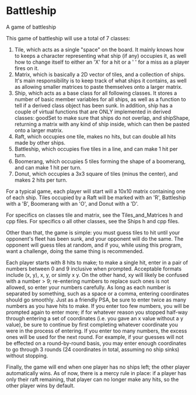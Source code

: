 # Battleship
A game of battleship

This game of battleship will use a total of 7 classes:
  1. Tile, which acts as a single "space" on the board. It mainly knows how to keeps a character representing what ship (if any)
     occupies it, as well how to change itself to either an 'X' for a hit or a ' ' for a miss as a player fires on it.
  2. Matrix, which is basically a 2D vector of tiles, and a collection of ships. It's main responsibility is to keep track 
     of what ships it contains, as well as allowing smaller matrices to paste themselves onto a larger matrix.
  3. Ship, which acts as a base class for all following classes. It stores a number of basic member variables for all ships, as well
     as a function to tell if a derived class object has been sunk. In addition, ship has a couple of virtual functions that are ONLY
     implemented in derived classes: goodSet to make sure that ships do not overlap, and shipShape, returning a matrix with any kind of
     ship inside, which can then be pasted onto a larger matrix.
  4. Raft, which occupies one tile, makes no hits, but can double all hits made by other ships.
  5. Battleship, which occupies five tiles in a line, and can make 1 hit per turn.
  6. Boomerang, which occupies 5 tiles forming the shape of a boomerang, and can make 1 hit per turn.
  7. Donut, which occupies a 3x3 square of tiles (minus the center), and makes 2 hits per turn.
  
For a typical game, each player will start will a 10x10 matrix containing one of each ship. Tiles occupied by a Raft will be marked with
an 'R', Battleship with a 'B', Boomerang with an 'O', and Donut with a 'D'. 
  
For specifics on classes tile and matrix, see the Tiles_and_Matrices h and cpp files.
For specifics o all other classes, see the Ships h and cpp files.

  Other than that, the game is simple: you must guess tiles to hit until your opponent's fleet has been sunk,
and your opponent will do the same. The opponent will guess tiles at random, and if you, while using this program, want a challenge, doing
the same thing is recommended. 

  Each player starts with 8 hits to make; to make a single hit, enter in a pair of numbers between 0 and 9 inclusive when prompted. 
Acceptable formats include (x, y), x, y, or simly x y. On the other hand, xy will likely be confused with a number > 9; 
re-entering numbers to replace such ones is not allowed, so enter your numbers carefully. 
As long as each number is separated by something, such as a space or a comma, entering coordinates should go smoothly. 
  Just as a friendly PSA, be sure to enter twice as many numbers as you have hits to make. If you enter too few numbers, 
you will be prompted again to enter more; if for whatever reason you stopped half-way through entering a set of coordinates 
(i.e. you gave an x value without a y value), be sure to continue by first completing whatever coordinate you were in the process of 
entering. If you enter too many numbers, the excess ones will be used for the next round. 
For example, if your guesses will not be effected on a round-by-round basis, you may enter
enough coordinates to go through 3 rounds (24 coordinates in total, assuming no ship sinks) without stopping.

  Finally, the game will end when one player has no ships left; the other player automatically wins.
As of now, there is a mercy rule in place: if a player has only their raft remaining, that player can no longer make any hits, so the
other player wins by default.
